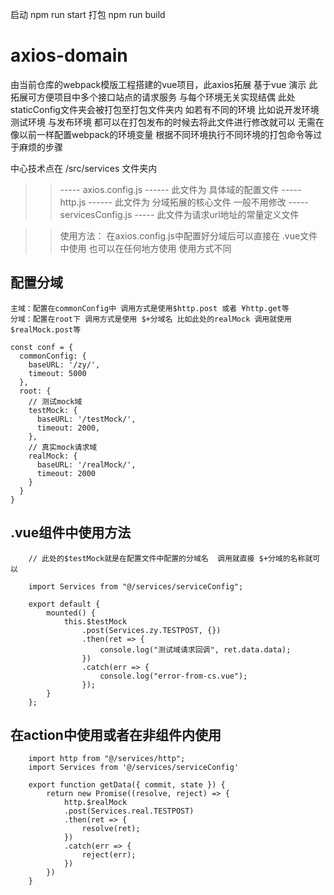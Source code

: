 启动 npm run start
打包 npm run build

# axios-domain
由当前仓库的webpack模版工程搭建的vue项目，此axios拓展 基于vue 演示
此拓展可方便项目中多个接口站点的请求服务 与每个环境无关实现结偶 此处 staticConfig文件夹会被打包至打包文件夹内 如若有不同的环境 比如说开发环境 测试环境 与发布环境 都可以在打包发布的时候去将此文件进行修改就可以  无需在像以前一样配置webpack的环境变量 根据不同环境执行不同环境的打包命令等过于麻烦的步骤


中心技术点在 /src/services 文件夹内 

>> ----- axios.config.js ------ 此文件为 具体域的配置文件
>> ----- http.js ------ 此文件为 分域拓展的核心文件 一般不用修改
>> ----- servicesConfig.js ----- 此文件为请求url地址的常量定义文件


>> 使用方法：
 在axios.config.js中配置好分域后可以直接在 .vue文件中使用 也可以在任何地方使用 使用方式不同

## 配置分域 
```
主域：配置在commonConfig中 调用方式是使用$http.post 或者 ¥http.get等
分域：配置在root下 调用方式是使用 $+分域名 比如此处的realMock 调用就使用$realMock.post等

const conf = {
  commonConfig: {
    baseURL: '/zy/',
    timeout: 5000
  },
  root: {
    // 测试mock域
    testMock: {
      baseURL: '/testMock/',
      timeout: 2000,
    },
    // 真实mock请求域
    realMock: {
      baseURL: '/realMock/',
      timeout: 2000
    }
  }
}
```

## .vue组件中使用方法

```
    // 此处的$testMock就是在配置文件中配置的分域名  调用就直接 $+分域的名称就可以
    
    import Services from "@/services/serviceConfig";

    export default {
        mounted() {
            this.$testMock
                .post(Services.zy.TESTPOST, {})
                .then(ret => {
                    console.log("测试域请求回调", ret.data.data);
                })
                .catch(err => {
                    console.log("error-from-cs.vue");
                });
        }
    };
```

## 在action中使用或者在非组件内使用 

```
    import http from "@/services/http";
    import Services from '@/services/serviceConfig'

    export function getData({ commit, state }) {
        return new Promise((resolve, reject) => {
            http.$realMock
            .post(Services.real.TESTPOST)
            .then(ret => {
                resolve(ret);
            })
            .catch(err => {
                reject(err);
            })
        })
    }
```
